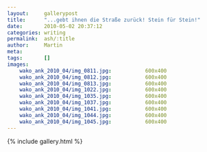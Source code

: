 ```yaml
---
layout:     gallerypost
title:      "...gebt ihnen die Straße zurück! Stein für Stein!"
date:       2010-05-02 20:37:12
categories: writing
permalink:  ash/:title
author:     Martin
meta:
tags:       []
images:
    wako_ank_2010_04/img_0811.jpg:           600x400
    wako_ank_2010_04/img_0812.jpg:           600x400
    wako_ank_2010_04/img_0813.jpg:           600x400
    wako_ank_2010_04/img_1022.jpg:           600x400
    wako_ank_2010_04/img_1035.jpg:           600x400
    wako_ank_2010_04/img_1037.jpg:           600x400
    wako_ank_2010_04/img_1041.jpg:           600x400
    wako_ank_2010_04/img_1044.jpg:           600x400
    wako_ank_2010_04/img_1045.jpg:           600x400
---
```


{% include gallery.html %}
